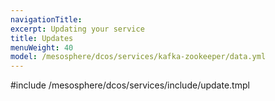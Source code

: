 ```yaml
---
navigationTitle:
excerpt: Updating your service
title: Updates
menuWeight: 40
model: /mesosphere/dcos/services/kafka-zookeeper/data.yml
---
```


#include /mesosphere/dcos/services/include/update.tmpl
